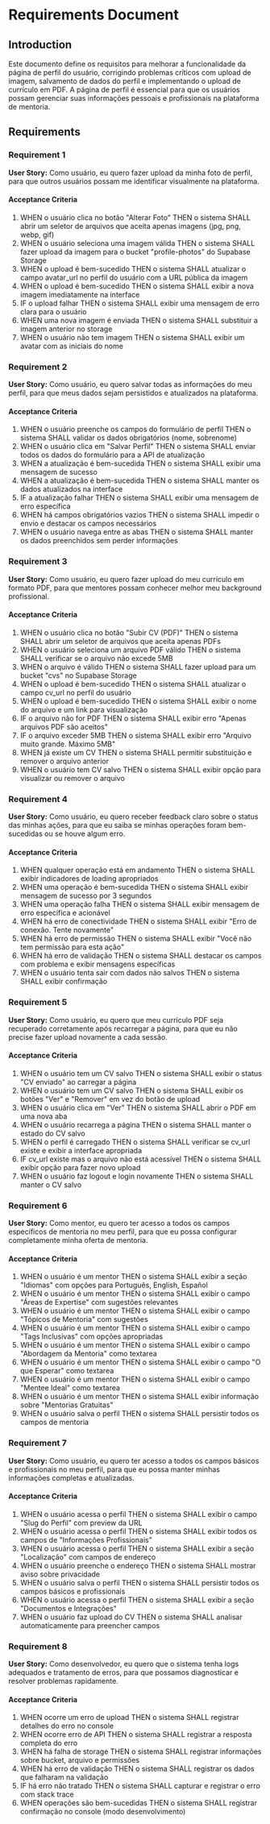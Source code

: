 # Requirements Document

## Introduction

Este documento define os requisitos para melhorar a funcionalidade da página de perfil do usuário, corrigindo problemas críticos com upload de imagem, salvamento de dados do perfil e implementando o upload de currículo em PDF. A página de perfil é essencial para que os usuários possam gerenciar suas informações pessoais e profissionais na plataforma de mentoria.

## Requirements

### Requirement 1

**User Story:** Como usuário, eu quero fazer upload da minha foto de perfil, para que outros usuários possam me identificar visualmente na plataforma.

#### Acceptance Criteria

1. WHEN o usuário clica no botão "Alterar Foto" THEN o sistema SHALL abrir um seletor de arquivos que aceita apenas imagens (jpg, png, webp, gif)
2. WHEN o usuário seleciona uma imagem válida THEN o sistema SHALL fazer upload da imagem para o bucket "profile-photos" do Supabase Storage
3. WHEN o upload é bem-sucedido THEN o sistema SHALL atualizar o campo avatar_url no perfil do usuário com a URL pública da imagem
4. WHEN o upload é bem-sucedido THEN o sistema SHALL exibir a nova imagem imediatamente na interface
5. IF o upload falhar THEN o sistema SHALL exibir uma mensagem de erro clara para o usuário
6. WHEN uma nova imagem é enviada THEN o sistema SHALL substituir a imagem anterior no storage
7. WHEN o usuário não tem imagem THEN o sistema SHALL exibir um avatar com as iniciais do nome

### Requirement 2

**User Story:** Como usuário, eu quero salvar todas as informações do meu perfil, para que meus dados sejam persistidos e atualizados na plataforma.

#### Acceptance Criteria

1. WHEN o usuário preenche os campos do formulário de perfil THEN o sistema SHALL validar os dados obrigatórios (nome, sobrenome)
2. WHEN o usuário clica em "Salvar Perfil" THEN o sistema SHALL enviar todos os dados do formulário para a API de atualização
3. WHEN a atualização é bem-sucedida THEN o sistema SHALL exibir uma mensagem de sucesso
4. WHEN a atualização é bem-sucedida THEN o sistema SHALL manter os dados atualizados na interface
5. IF a atualização falhar THEN o sistema SHALL exibir uma mensagem de erro específica
6. WHEN há campos obrigatórios vazios THEN o sistema SHALL impedir o envio e destacar os campos necessários
7. WHEN o usuário navega entre as abas THEN o sistema SHALL manter os dados preenchidos sem perder informações

### Requirement 3

**User Story:** Como usuário, eu quero fazer upload do meu currículo em formato PDF, para que mentores possam conhecer melhor meu background profissional.

#### Acceptance Criteria

1. WHEN o usuário clica no botão "Subir CV (PDF)" THEN o sistema SHALL abrir um seletor de arquivos que aceita apenas PDFs
2. WHEN o usuário seleciona um arquivo PDF válido THEN o sistema SHALL verificar se o arquivo não excede 5MB
3. WHEN o arquivo é válido THEN o sistema SHALL fazer upload para um bucket "cvs" no Supabase Storage
4. WHEN o upload é bem-sucedido THEN o sistema SHALL atualizar o campo cv_url no perfil do usuário
5. WHEN o upload é bem-sucedido THEN o sistema SHALL exibir o nome do arquivo e um link para visualização
6. IF o arquivo não for PDF THEN o sistema SHALL exibir erro "Apenas arquivos PDF são aceitos"
7. IF o arquivo exceder 5MB THEN o sistema SHALL exibir erro "Arquivo muito grande. Máximo 5MB"
8. WHEN já existe um CV THEN o sistema SHALL permitir substituição e remover o arquivo anterior
9. WHEN o usuário tem CV salvo THEN o sistema SHALL exibir opção para visualizar ou remover o arquivo

### Requirement 4

**User Story:** Como usuário, eu quero receber feedback claro sobre o status das minhas ações, para que eu saiba se minhas operações foram bem-sucedidas ou se houve algum erro.

#### Acceptance Criteria

1. WHEN qualquer operação está em andamento THEN o sistema SHALL exibir indicadores de loading apropriados
2. WHEN uma operação é bem-sucedida THEN o sistema SHALL exibir mensagem de sucesso por 3 segundos
3. WHEN uma operação falha THEN o sistema SHALL exibir mensagem de erro específica e acionável
4. WHEN há erro de conectividade THEN o sistema SHALL exibir "Erro de conexão. Tente novamente"
5. WHEN há erro de permissão THEN o sistema SHALL exibir "Você não tem permissão para esta ação"
6. WHEN há erro de validação THEN o sistema SHALL destacar os campos com problema e exibir mensagens específicas
7. WHEN o usuário tenta sair com dados não salvos THEN o sistema SHALL exibir confirmação

### Requirement 5

**User Story:** Como usuário, eu quero que meu currículo PDF seja recuperado corretamente após recarregar a página, para que eu não precise fazer upload novamente a cada sessão.

#### Acceptance Criteria

1. WHEN o usuário tem um CV salvo THEN o sistema SHALL exibir o status "CV enviado" ao carregar a página
2. WHEN o usuário tem um CV salvo THEN o sistema SHALL exibir os botões "Ver" e "Remover" em vez do botão de upload
3. WHEN o usuário clica em "Ver" THEN o sistema SHALL abrir o PDF em uma nova aba
4. WHEN o usuário recarrega a página THEN o sistema SHALL manter o estado do CV salvo
5. WHEN o perfil é carregado THEN o sistema SHALL verificar se cv_url existe e exibir a interface apropriada
6. IF cv_url existe mas o arquivo não está acessível THEN o sistema SHALL exibir opção para fazer novo upload
7. WHEN o usuário faz logout e login novamente THEN o sistema SHALL manter o CV salvo

### Requirement 6

**User Story:** Como mentor, eu quero ter acesso a todos os campos específicos de mentoria no meu perfil, para que eu possa configurar completamente minha oferta de mentoria.

#### Acceptance Criteria

1. WHEN o usuário é um mentor THEN o sistema SHALL exibir a seção "Idiomas" com opções para Português, English, Español
2. WHEN o usuário é um mentor THEN o sistema SHALL exibir o campo "Áreas de Expertise" com sugestões relevantes
3. WHEN o usuário é um mentor THEN o sistema SHALL exibir o campo "Tópicos de Mentoria" com sugestões
4. WHEN o usuário é um mentor THEN o sistema SHALL exibir o campo "Tags Inclusivas" com opções apropriadas
5. WHEN o usuário é um mentor THEN o sistema SHALL exibir o campo "Abordagem da Mentoria" como textarea
6. WHEN o usuário é um mentor THEN o sistema SHALL exibir o campo "O que Esperar" como textarea
7. WHEN o usuário é um mentor THEN o sistema SHALL exibir o campo "Mentee Ideal" como textarea
8. WHEN o usuário é um mentor THEN o sistema SHALL exibir informação sobre "Mentorias Gratuitas"
9. WHEN o usuário salva o perfil THEN o sistema SHALL persistir todos os campos de mentoria

### Requirement 7

**User Story:** Como usuário, eu quero ter acesso a todos os campos básicos e profissionais no meu perfil, para que eu possa manter minhas informações completas e atualizadas.

#### Acceptance Criteria

1. WHEN o usuário acessa o perfil THEN o sistema SHALL exibir o campo "Slug do Perfil" com preview da URL
2. WHEN o usuário acessa o perfil THEN o sistema SHALL exibir todos os campos de "Informações Profissionais"
3. WHEN o usuário acessa o perfil THEN o sistema SHALL exibir a seção "Localização" com campos de endereço
4. WHEN o usuário preenche o endereço THEN o sistema SHALL mostrar aviso sobre privacidade
5. WHEN o usuário salva o perfil THEN o sistema SHALL persistir todos os campos básicos e profissionais
6. WHEN o usuário acessa o perfil THEN o sistema SHALL exibir a seção "Documentos e Integrações"
7. WHEN o usuário faz upload do CV THEN o sistema SHALL analisar automaticamente para preencher campos

### Requirement 8

**User Story:** Como desenvolvedor, eu quero que o sistema tenha logs adequados e tratamento de erros, para que possamos diagnosticar e resolver problemas rapidamente.

#### Acceptance Criteria

1. WHEN ocorre um erro de upload THEN o sistema SHALL registrar detalhes do erro no console
2. WHEN ocorre erro de API THEN o sistema SHALL registrar a resposta completa do erro
3. WHEN há falha de storage THEN o sistema SHALL registrar informações sobre bucket, arquivo e permissões
4. WHEN há erro de validação THEN o sistema SHALL registrar os dados que falharam na validação
5. IF há erro não tratado THEN o sistema SHALL capturar e registrar o erro com stack trace
6. WHEN operações são bem-sucedidas THEN o sistema SHALL registrar confirmação no console (modo desenvolvimento)